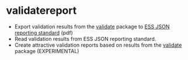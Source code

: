 # validatereport

- Export validation results from the [validate](https://cran.r-project.org/web/packages/validate/) package to [ESS JSON reporting standard](https://ec.europa.eu/eurostat/cros/system/files/20170815essnetvalidationwp2valreport_1.0.0.pdf) (pdf)
- Read validation results from ESS JSON reporting standard.
- Create attractive validation reports based on results from the [validate](https://cran.r-project.org/web/packages/validate/) package (EXPERIMENTAL)




